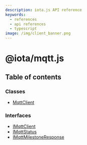 ```yaml
---
description: iota.js API reference
keywords:
  - references
  - api references
  - typescript
image: /img/client_banner.png
---
```


# @iota/mqtt.js

## Table of contents

### Classes

- [MqttClient](classes/MqttClient.md)

### Interfaces

- [IMqttClient](interfaces/IMqttClient.md)
- [IMqttStatus](interfaces/IMqttStatus.md)
- [IMqttMilestoneResponse](interfaces/IMqttMilestoneResponse.md)
